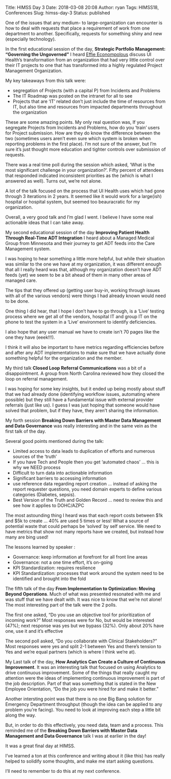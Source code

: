 Title: HIMSS Day 3
Date: 2018-03-08 20:08
Author: ryan
Tags: HIMSS18, Conferences
Slug: himss-day-3
Status: published

One of the issues that any medium- to large-organization can encounter is how to deal with requests that place a requirement of work from one department to another. Specifically, requests for something shiny and new (especially technology).

In the first educational session of the day, **Strategic Portfolio Management: “Governing the Ungoverned”** I heard [Effie Econompolous](https://www.linkedin.com/in/effie-economopoulos-94a23a6/ "Effie Economopoulos") discuss UI Health’s transformation from an organization that had very little control over their IT projects to one that has transformed into a highly regulated Project Management Organization.

My key takeaways from this talk were:

-   segregation of Projects (with a capital P) from Incidents and Problems
-   The IT Roadmap was posted on the intranet for all to see
-   Projects that are ‘IT’ related don’t just include the time of resources from IT, but also time and resources from impacted departments throughout the organization

These are some amazing points. My only real question was, If you segregate Projects from Incidents and Problems, how do you ‘train’ users for Project submission. How are they do know the difference between the two (sometimes users aren’t even sure which system is broken when reporting problems in the first place). I’m not sure of the answer, but I’m sure it’s just thought more education and tighter controls over submission of requests.

There was a real time poll during the session which asked, ‘What is the most significant challenge in your organization?’. Fifty percent of attendees that responded indicated inconsistent priorities as the (which is what I answered as well). Turns out, we’re not alone.

A lot of the talk focused on the process that UI Health uses which had gone through 3 iterations in 2 years. It seemed like it would work for a large(ish) hospital or hospital system, but seemed too beauracratic for my organization.

Overall, a very good talk and I’m glad I went. I believe I have some real actionable ideas that I can take away.

My second educational session of the day **Improving Patient Health Through Real-Time ADT Integration** I heard about a Managed Medical Group from Minnesota and their journey to get ADT feeds into the Care Management system.

I was hoping to hear something a little more helpful, but while their situation was similar to the one we have at my organization, it was different enough that all I really heard was that, although my organization doesn’t have ADT feeds (yet) we seem to be a bit ahead of them in many other areas of managed care.

The tips that they offered up (getting user buy-in, working through issues with all of the various vendors) were things I had already known would need to be done.

One thing I did hear, that I hope I don’t have to go through, is a ‘Live’ testing process where we get all of the vendors, hospital IT and group IT on the phone to test the system in a ‘Live’ environment to identify deficiencies.

I also hope that any user manual we have to create isn’t 70 pages like the one they have (eeek!!!).

I think it will also be important to have metrics regarding efficiencies before and after any ADT implementations to make sure that we have actually done something helpful for the organization and the member.

My third talk **Closed Loop Referral Communications** was a bit of a disappointment. A group from North Carolina reviewed how they closed the loop on referral management.

I was hoping for some key insights, but it ended up being mostly about stuff that we had already done (identifying workflow issues, automating where possible) but they still have a fundamental issue with external provider referrals (just like us). I guess I was just hoping that someone would have solved that problem, but if they have, they aren’t sharing the information.

My forth session **Breaking Down Barriers with Master Data Management and Data Governance** was really interesting and in the same vein as the first talk of the day.

Several good points mentioned during the talk:

-   Limited access to data leads to duplication of efforts and numerous sources of the ‘truth’
-   If you have Tech and People then you get ‘automated chaos’ ... this is why we NEED process
-   Difficult to turn data into actionable information
-   Significant barriers to accessing information
-   use reference data regarding report creation ... instead of asking the report requester questions, you need domain experts to define various categories (Diabetes, sepsis).
-   Best Version of the Truth and Golden Record ... need to review this and see how it applies to DOHC/AZPC

The most astounding thing I heard was that each report costs between \$1k and \$5k to create ... 40% are used 5 times or less! What a source of potential waste that could perhaps be ‘solved’ by self service. We need to have metrics that show not many reports have we created, but instead how many are bing used!

The lessons learned by speaker :

-   Governance: keep information at forefront for all front line areas
-   Governance: not a one time effort, it’s on-going
-   KPI Standardization: requires resilience
-   KPI Standardization: processes that work around the system need to be identified and brought into the fold

The fifth talk of the day **From Implementation to Optimization: Moving Beyond Operations**. Much of what was presented resonated with me and was stuff that we have dealt with. It was nice to know that we’re not alone! The most interesting part of the talk were the 2 polls.

The first one asked, “Do you use an objective tool for prioritization of incoming work?” Most responses were for No, but would be interested (47%); next response was yes but we bypass (32%). Only about 20% have one, use it and it’s effective

The second poll asked, “Do you collaborate with Clinical Stakeholders?” Most responses were yes and split 2-1 between Yes and there’s tension to Yes and we’re equal partners (which is where I think we’re at).

My Last talk of the day, **How Analytics Can Create a Culture of Continuous Improvement**. It was an interesting talk that focused on using Analytics to drive continuous improvement. Some of the things that really caught my attention were the ideas of implementing continuous improvement is part of the job description. Part of that was something that is stated in the New Employee Orientation, “Do the job you were hired for and make it better.”

Another intersting point was that there is no one Big Bang solution for Emergency Department throughput (though the idea can be applied to any problem you’re facing). You need to look at improving each step a little bit along the way.

But, in order to do this effectively, you need data, team and a process. This reminded me of the **Breaking Down Barriers with Master Data Management and Data Governance** talk I was at earlier in the day!

It was a great final day at HIMSS.

I’ve learned a ton at this conference and writing about it (like this) has really helped to solidify some thoughts, and make me start asking questions.

I’ll need to remember to do this at my next conference.
